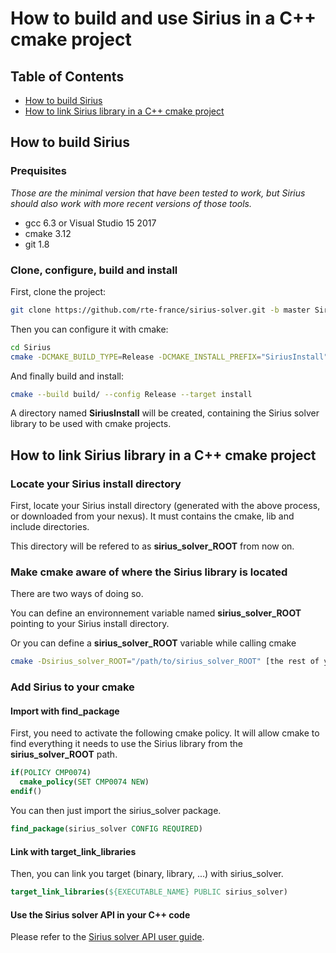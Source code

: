 # How to build and use Sirius in a C++ cmake project

## Table of Contents

* [How to build Sirius](#how-to-build-sirius)
* [How to link Sirius library in a C++ cmake project](#how-to-link-sirius-library-in-a-c-cmake-project)

## How to build Sirius

### Prequisites

_Those are the minimal version that have been tested to work, but Sirius should also work with more recent versions of those tools._

- gcc 6.3 or Visual Studio 15 2017
- cmake 3.12
- git 1.8

### Clone, configure, build and install

First, clone the project:

```bash
git clone https://github.com/rte-france/sirius-solver.git -b master Sirius
```

Then you can configure it with cmake:

```bash
cd Sirius
cmake -DCMAKE_BUILD_TYPE=Release -DCMAKE_INSTALL_PREFIX="SiriusInstall" -B build -S src
```

And finally build and install:

```bash
cmake --build build/ --config Release --target install
```

A directory named __SiriusInstall__ will be created, containing the Sirius solver library to be used with cmake projects.

## How to link Sirius library in a C++ cmake project

### Locate your Sirius install directory

First, locate your Sirius install directory (generated with the above process, or downloaded from your nexus). It must contains the cmake, lib and include directories.


This directory will be refered to as __sirius_solver_ROOT__ from now on.

### Make cmake aware of where the Sirius library is located

There are two ways of doing so.

You can define an environnement variable named __sirius_solver_ROOT__ pointing to your Sirius install directory.

Or you can define a __sirius_solver_ROOT__ variable while calling cmake

```bash
cmake -Dsirius_solver_ROOT="/path/to/sirius_solver_ROOT" [the rest of your cmake configuration command] ...
```

### Add Sirius to your cmake

#### Import with find_package

First, you need to activate the following cmake policy. It will allow cmake to find everything it needs to use the Sirius library from the __sirius_solver_ROOT__ path.

```cmake
if(POLICY CMP0074)
  cmake_policy(SET CMP0074 NEW)
endif()
```

You can then just import the sirius_solver package.

```cmake
find_package(sirius_solver CONFIG REQUIRED)
```

#### Link with target_link_libraries

Then, you can link you target (binary, library, ...) with sirius_solver.

```cmake
target_link_libraries(${EXECUTABLE_NAME} PUBLIC sirius_solver)
```

#### Use the Sirius solver API in your C++ code

Please refer to the [Sirius solver API user guide](SiriusAPI.md).

